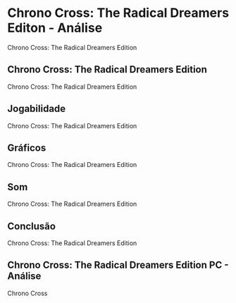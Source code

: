 ---
---

# Chrono Cross: The Radical Dreamers Editon - Análise

Chrono Cross: The Radical Dreamers Edition

## Chrono Cross: The Radical Dreamers Edition

Chrono Cross: The Radical Dreamers Edition

## Jogabilidade

Chrono Cross: The Radical Dreamers Edition

## Gráficos

Chrono Cross: The Radical Dreamers Edition

## Som

Chrono Cross: The Radical Dreamers Edition

## Conclusão

Chrono Cross: The Radical Dreamers Edition

## Chrono Cross: The Radical Dreamers Edition PC - Análise

Chrono Cross
